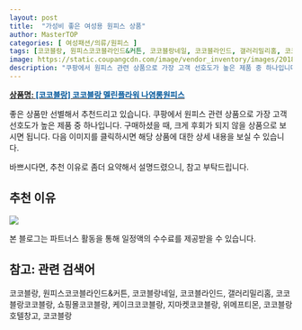 ```yaml
---
layout: post
title:  "가성비 좋은 여성용 원피스 상품"
author: MasterTOP
categories: [ 여성패션/의류/원피스 ]
tags: [코코블랑, 원피스코코블라인드&커튼, 코코블랑네일, 코코블라인드, 갤러리밀리홈, 코코블랑코코블랑, 쇼핑몰코코블랑, 케이크코코블랑, 지마켓코코블랑, 위메프티몬, 코코블랑호텔창고, 코코블랑]
image: https://static.coupangcdn.com/image/vendor_inventory/images/2018/09/29/19/4/8486979b-282e-4bdb-a19a-bbc3b9b7d8a5.png 
description: "쿠팡에서 원피스 관련 상품으로 가장 고객 선호도가 높은 제품 중 하나입니다."
---
```


<a href="https://link.coupang.com/re/AFFSDP?lptag=AF6172727&subid=Tcar1201&pageKey=5397978355&itemId=8068520861&vendorItemId=75356994489&sourceType=srp_product_ads&traceid=V0-153
"><b>상품명: <font color='#01579B'>[코코블랑] 코코블랑 멜린플라워 나염롱원피스</font></b></a>

좋은 상품만 선별해서 추천드리고 있습니다.
쿠팡에서 원피스 관련 상품으로 가장 고객 선호도가 높은 제품 중 하나입니다.
구매하셨을 때, 크게 후회가 되지 않을 상품으로 보시면 됩니다. 
다음 이미지를 클릭하시면 해당 상품에 대한 상세 내용을 보실 수 있습니다.

바쁘시다면, 추천 이유로 좀더 요약해서 설명드렸으니, 참고 부탁드립니다.

## 추천 이유 

<a href="https://link.coupang.com/re/AFFSDP?lptag=AF6172727&subid=Tcar1201&pageKey=5397978355&itemId=8068520861&vendorItemId=75356994489&sourceType=srp_product_ads&traceid=V0-153
"><img src="https://thumbnail8.coupangcdn.com/thumbnails/remote/230x230ex/image/vendor_inventory/5dcb/8eb2979fa545e1d42fcdf1a580a19f4008d57820b563aa47979f7854d1fd.jpg"></a> 

본 블로그는 파트너스 활동을 통해 일정액의 수수료를 제공받을 수 있습니다.

## 참고: 관련 검색어    
코코블랑, 원피스코코블라인드&커튼, 코코블랑네일, 코코블라인드, 갤러리밀리홈, 코코블랑코코블랑, 쇼핑몰코코블랑, 케이크코코블랑, 지마켓코코블랑, 위메프티몬, 코코블랑호텔창고, 코코블랑
